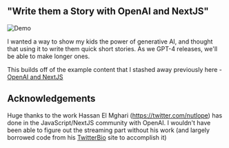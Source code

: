## "Write them a Story with OpenAI and NextJS" 

![Demo](https://user-images.githubusercontent.com/17350652/225122437-3468a34d-ca0a-40a4-832e-4abbe573f8dc.png)


I wanted a way to show my kids the power of generative AI, and thought that using it to write them quick short stories. As we GPT-4 releases, we'll be able to make longer ones. 

This builds off of the example content that I stashed away previously here - [OpenAI and NextJS]()

## Acknowledgements 

Huge thanks to the work Hassan El Mghari (https://twitter.com/nutlope) has done in the JavaScript/NextJS community with OpenAI. I wouldn't have been able to figure out the streaming part without his work (and largely borrowed code from his [TwitterBio](https://www.twitterbio.com/) site to accomplish it)
